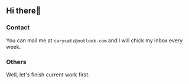 ## Hi there👋

### Contact
You can mail me at `carycatz@outlook.com` and I will chick my inbox every week.

### Others
Well, let's finish current work first.
